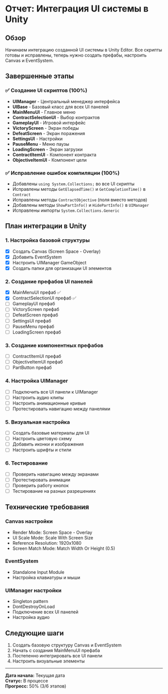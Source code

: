 # Отчет: Интеграция UI системы в Unity

## Обзор
Начинаем интеграцию созданной UI системы в Unity Editor. Все скрипты готовы и исправлены, теперь нужно создать префабы, настроить Canvas и EventSystem.

## Завершенные этапы

### ✅ Создание UI скриптов (100%)
- **UIManager** - Центральный менеджер интерфейса
- **UIBase** - Базовый класс для всех UI панелей
- **MainMenuUI** - Главное меню
- **ContractSelectionUI** - Выбор контрактов
- **GameplayUI** - Игровой интерфейс
- **VictoryScreen** - Экран победы
- **DefeatScreen** - Экран поражения
- **SettingsUI** - Настройки
- **PauseMenu** - Меню паузы
- **LoadingScreen** - Экран загрузки
- **ContractItemUI** - Компонент контракта
- **ObjectiveItemUI** - Компонент цели

### ✅ Исправление ошибок компиляции (100%)
- Добавлены `using System.Collections;` во все UI скрипты
- Исправлены методы `GetElapsedTime()` и `GetCompletionTime()` в `Contract`
- Исправлены методы `ContractObjective` (поля вместо методов)
- Добавлены методы `ShowPartInfo()` и `HidePartInfo()` в `UIManager`
- Исправлены импорты `System.Collections.Generic`

## План интеграции в Unity

### 1. Настройка базовой структуры
- [x] Создать Canvas (Screen Space - Overlay)
- [x] Добавить EventSystem
- [x] Настроить UIManager GameObject
- [x] Создать папки для организации UI элементов

### 2. Создание префабов UI панелей
- [x] MainMenuUI префаб ✅
- [x] ContractSelectionUI префаб ✅
- [ ] GameplayUI префаб
- [ ] VictoryScreen префаб
- [ ] DefeatScreen префаб
- [ ] SettingsUI префаб
- [ ] PauseMenu префаб
- [ ] LoadingScreen префаб

### 3. Создание компонентных префабов
- [ ] ContractItemUI префаб
- [ ] ObjectiveItemUI префаб
- [ ] PartButton префаб

### 4. Настройка UIManager
- [ ] Подключить все UI панели к UIManager
- [ ] Настроить аудио клипы
- [ ] Настроить анимационные кривые
- [ ] Протестировать навигацию между панелями

### 5. Визуальная настройка
- [ ] Создать базовые материалы для UI
- [ ] Настроить цветовую схему
- [ ] Добавить иконки и изображения
- [ ] Настроить шрифты и стили

### 6. Тестирование
- [ ] Проверить навигацию между экранами
- [ ] Протестировать анимации
- [ ] Проверить работу кнопок
- [ ] Тестирование на разных разрешениях

## Технические требования

### Canvas настройки
- Render Mode: Screen Space - Overlay
- UI Scale Mode: Scale With Screen Size
- Reference Resolution: 1920x1080
- Screen Match Mode: Match Width Or Height (0.5)

### EventSystem
- Standalone Input Module
- Настройка клавиатуры и мыши

### UIManager настройки
- Singleton pattern
- DontDestroyOnLoad
- Подключение всех UI панелей
- Настройка аудио

## Следующие шаги
1. Создать базовую структуру Canvas и EventSystem
2. Начать с создания MainMenuUI префаба
3. Постепенно интегрировать все UI панели
4. Настроить визуальные элементы

---
**Дата начала:** Текущая дата  
**Статус:** В процессе  
**Прогресс:** 50% (3/6 этапов)
